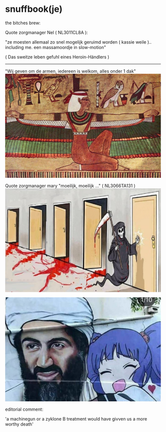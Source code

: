 # snuffbook(je)

the bitches brew:

Quote zorgmanager Nel ( NL3011CL8A ):

"ze moesten allemaal zo snel mogelijk geruimd worden ( kassie weile ).. including me.
 een massamoordje in slow-motion"
 
 ( Das sweitze leben gefuhl eines Heroin-Händlers )
 
 -----------------------------------------------------------------------
 
 "Wij geven om de armen, iedereen is welkom, alles onder 1 dak"
![](https://github.com/nixworks/Snuff-book/blob/master/business%20model/wasteil/AI/ArtBoard%20Image%20(425).jpg)

Quote zorgmanager mary "moeilijk, moeilijk ..." ( NL3066TA131 )
![](https://github.com/nixworks/Snuff-book/blob/master/book%20slot/slot%20machine/AI/ArtBoard%20Image%20(412).jpg)


![](https://github.com/nixworks/Snuff-book/blob/master/gifkabinet/designer%20killing/AI/ArtBoard%20Image%20(414).jpg)

editorial comment:

'a machinegun or a zyklone B treatment would have givven us a more worthy death'
